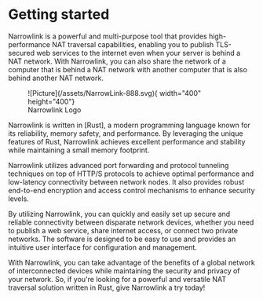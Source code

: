 # Getting started

Narrowlink is a powerful and multi-purpose tool that provides high-performance NAT traversal capabilities, enabling you to publish TLS-secured web services to the internet even when your server is behind a NAT network. With Narrowlink, you can also share the network of a computer that is behind a NAT network with another computer that is also behind another NAT network.
<figure markdown>
![Picture](/assets/NarrowLink-888.svg){ width="400" height="400"}  <figcaption>Narrowlink Logo</figcaption>
</figure>
Narrowlink is written in [Rust], a modern programming language known for its reliability, memory safety, and performance. By leveraging the unique features of Rust, Narrowlink achieves excellent performance and stability while maintaining a small memory footprint.

Narrowlink utilizes advanced port forwarding and protocol tunneling techniques on top of HTTP/S protocols to achieve optimal performance and low-latency connectivity between network nodes. It also provides robust end-to-end encryption and access control mechanisms to enhance security levels.

By utilizing Narrowlink, you can quickly and easily set up secure and reliable connectivity between disparate network devices, whether you need to publish a web service, share internet access, or connect two private networks. The software is designed to be easy to use and provides an intuitive user interface for configuration and management.

With Narrowlink, you can take advantage of the benefits of a global network of interconnected devices while maintaining the security and privacy of your network. So, if you're looking for a powerful and versatile NAT traversal solution written in Rust, give Narrowlink a try today!


[Rust]: https://www.rust-lang.org/